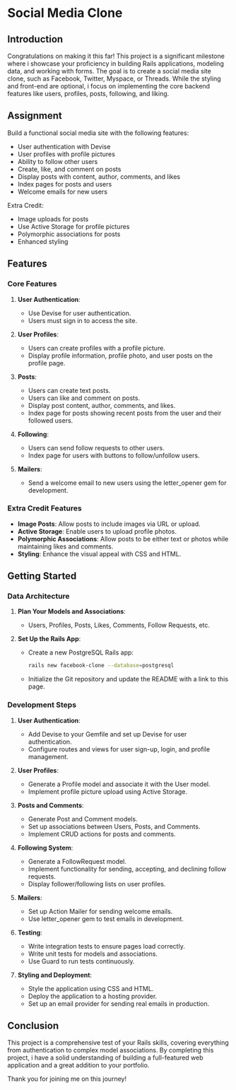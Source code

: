 # Social Media Clone

## Introduction

Congratulations on making it this far! This project is a significant milestone where i showcase your proficiency in building Rails applications, modeling data, and working with forms. The goal is to create a social media site clone, such as Facebook, Twitter, Myspace, or Threads. While the styling and front-end are optional, i focus on implementing the core backend features like users, profiles, posts, following, and liking.

## Assignment

Build a functional social media site with the following features:

- User authentication with Devise
- User profiles with profile pictures
- Ability to follow other users
- Create, like, and comment on posts
- Display posts with content, author, comments, and likes
- Index pages for posts and users
- Welcome emails for new users

Extra Credit:

- Image uploads for posts
- Use Active Storage for profile pictures
- Polymorphic associations for posts
- Enhanced styling

## Features

### Core Features

1. **User Authentication**:
   - Use Devise for user authentication.
   - Users must sign in to access the site.

2. **User Profiles**:
   - Users can create profiles with a profile picture.
   - Display profile information, profile photo, and user posts on the profile page.

3. **Posts**:
   - Users can create text posts.
   - Users can like and comment on posts.
   - Display post content, author, comments, and likes.
   - Index page for posts showing recent posts from the user and their followed users.

4. **Following**:
   - Users can send follow requests to other users.
   - Index page for users with buttons to follow/unfollow users.

5. **Mailers**:
   - Send a welcome email to new users using the letter_opener gem for development.

### Extra Credit Features

- **Image Posts**: Allow posts to include images via URL or upload.
- **Active Storage**: Enable users to upload profile photos.
- **Polymorphic Associations**: Allow posts to be either text or photos while maintaining likes and comments.
- **Styling**: Enhance the visual appeal with CSS and HTML.

## Getting Started

### Data Architecture

1. **Plan Your Models and Associations**:
   - Users, Profiles, Posts, Likes, Comments, Follow Requests, etc.

2. **Set Up the Rails App**:
   - Create a new PostgreSQL Rails app:
     ```bash
     rails new facebook-clone --database=postgresql
     ```
   - Initialize the Git repository and update the README with a link to this page.

### Development Steps

1. **User Authentication**:
   - Add Devise to your Gemfile and set up Devise for user authentication.
   - Configure routes and views for user sign-up, login, and profile management.

2. **User Profiles**:
   - Generate a Profile model and associate it with the User model.
   - Implement profile picture upload using Active Storage.

3. **Posts and Comments**:
   - Generate Post and Comment models.
   - Set up associations between Users, Posts, and Comments.
   - Implement CRUD actions for posts and comments.

4. **Following System**:
   - Generate a FollowRequest model.
   - Implement functionality for sending, accepting, and declining follow requests.
   - Display follower/following lists on user profiles.

5. **Mailers**:
   - Set up Action Mailer for sending welcome emails.
   - Use letter_opener gem to test emails in development.

6. **Testing**:
   - Write integration tests to ensure pages load correctly.
   - Write unit tests for models and associations.
   - Use Guard to run tests continuously.

7. **Styling and Deployment**:
   - Style the application using CSS and HTML.
   - Deploy the application to a hosting provider.
   - Set up an email provider for sending real emails in production.

## Conclusion

This project is a comprehensive test of your Rails skills, covering everything from authentication to complex model associations. By completing this project, i have a solid understanding of building a full-featured web application and a great addition to your portfolio.

Thank you for joining me on this journey!
